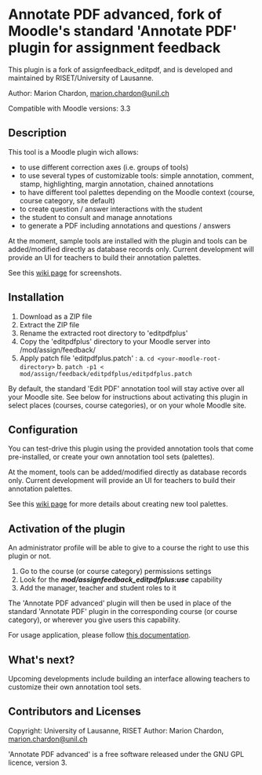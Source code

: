 # Annotate PDF advanced, fork of Moodle's standard 'Annotate PDF' plugin for assignment feedback

This plugin is a fork of assignfeedback_editpdf, and is developed and maintained by RISET/University of Lausanne.

Author: Marion Chardon, <marion.chardon@unil.ch>

Compatible with Moodle versions: 3.3

## Description

This tool is a Moodle plugin wich allows:

 - to use different correction axes (i.e. groups of tools)
 - to use several types of customizable tools: simple annotation, comment, stamp, highlighting, margin annotation, chained annotations
 - to have different tool palettes depending on the Moodle context (course, course category, site default)
 - to create question / answer interactions with the student
 - the student to consult and manage annotations
 - to generate a PDF including annotations and questions / answers

At the moment, sample tools are installed with the plugin and tools can be added/modified directly as database records only. Current development will provide an UI for teachers to build their annotation palettes.

See this <a href="https://gitlabriset.unil.ch/Marion.Chardon/editpdfplus/wikis/home">wiki page</a> for screenshots.


## Installation

 1. Download as a ZIP file
 2. Extract the ZIP file
 3. Rename the extracted root directory to 'editpdfplus'
 4. Copy the 'editpdfplus' directory to your Moodle server into <your-moodle-root-directory>/mod/assign/feedback/
 5. Apply patch file 'editpdfplus.patch' :
    a. `cd <your-moodle-root-directory>`
    b. `patch -p1 < mod/assign/feedback/editpdfplus/editpdfplus.patch`

By default, the standard 'Edit PDF' annotation tool will stay active over all your Moodle site. See below for instructions about activating this plugin in select places (courses, course categories), or on your whole Moodle site.


## Configuration

You can test-drive this plugin using the provided annotation tools that come pre-installed, or create your own annotation tool sets (palettes).

At the moment, tools can be added/modified directly as database records only. Current development will provide an UI for teachers to build their annotation palettes. 

See this <a href="https://gitlabriset.unil.ch/Marion.Chardon/editpdfplus/wikis/configuration">wiki page</a> for more details about creating new tool palettes.


## Activation of the plugin

An administrator profile will be able to give to a course the right to use this plugin or not.

 1. Go to the course (or course category) permissions settings
 2. Look for the ***mod/assignfeedback_editpdfplus:use*** capability
 3. Add the manager, teacher and student roles to it

The 'Annotate PDF advanced' plugin will then be used in place of the standard 'Annotate PDF' plugin in the corresponding course (or course category), or wherever you give users this capability.

For usage application, please follow <a href="https://gitlabriset.unil.ch/Marion.Chardon/editpdfplus/wikis/user-guide">this documentation</a>.


## What's next?

Upcoming developments include building an interface allowing teachers to customize their own annotation tool sets.


## Contributors and Licenses

Copyright: University of Lausanne, RISET
Author: Marion Chardon, <marion.chardon@unil.ch>

'Annotate PDF advanced' is a free software released under the GNU GPL licence, version 3.

